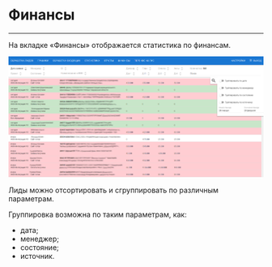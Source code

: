 # Финансы
<hr>
На вкладке «Финансы» отображается статистика по финансам.

![](/assets/finans.png)

Лиды можно отсортировать и сгруппировать по различным параметрам.

Группировка возможна по таким параметрам, как:
* дата;
* менеджер;
* состояние;
* источник.